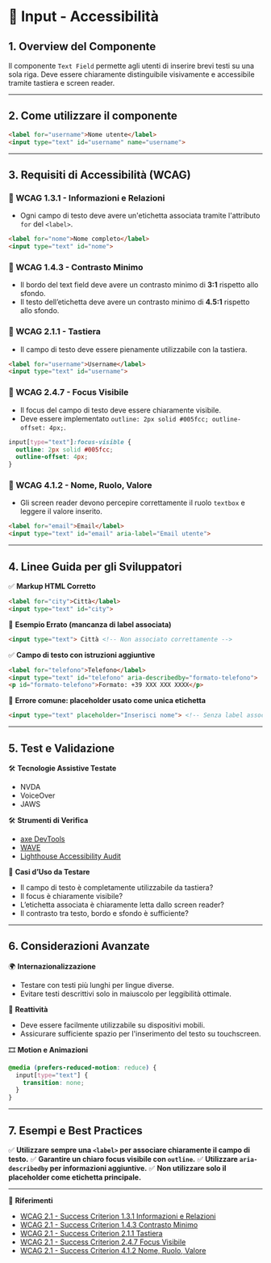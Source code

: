 # 📌 Input - Accessibilità

## 1. Overview del Componente
Il componente `Text Field` permette agli utenti di inserire brevi testi su una sola riga. Deve essere chiaramente distinguibile visivamente e accessibile tramite tastiera e screen reader.

---
## 2. Come utilizzare il componente

```html
<label for="username">Nome utente</label>
<input type="text" id="username" name="username">
```

---
## 3. Requisiti di Accessibilità (WCAG)

### 🔹 WCAG 1.3.1 - Informazioni e Relazioni
- Ogni campo di testo deve avere un'etichetta associata tramite l'attributo `for` del `<label>`.

```html
<label for="nome">Nome completo</label>
<input type="text" id="nome">
```

### 🔹 WCAG 1.4.3 - Contrasto Minimo
- Il bordo del text field deve avere un contrasto minimo di **3:1** rispetto allo sfondo.
- Il testo dell’etichetta deve avere un contrasto minimo di **4.5:1** rispetto allo sfondo.

### 🔹 WCAG 2.1.1 - Tastiera
- Il campo di testo deve essere pienamente utilizzabile con la tastiera.

```html
<label for="username">Username</label>
<input type="text" id="username">
```

### 🔹 WCAG 2.4.7 - Focus Visibile
- Il focus del campo di testo deve essere chiaramente visibile.
- Deve essere implementato `outline: 2px solid #005fcc; outline-offset: 4px;`.

```css
input[type="text"]:focus-visible {
  outline: 2px solid #005fcc;
  outline-offset: 4px;
}
```

### 🔹 WCAG 4.1.2 - Nome, Ruolo, Valore
- Gli screen reader devono percepire correttamente il ruolo `textbox` e leggere il valore inserito.

```html
<label for="email">Email</label>
<input type="text" id="email" aria-label="Email utente">
```

---

## 4. Linee Guida per gli Sviluppatori

✅ **Markup HTML Corretto**
```html
<label for="city">Città</label>
<input type="text" id="city">
```

🚫 **Esempio Errato (mancanza di label associata)**
```html
<input type="text"> Città <!-- Non associato correttamente -->
```

✅ **Campo di testo con istruzioni aggiuntive**
```html
<label for="telefono">Telefono</label>
<input type="text" id="telefono" aria-describedby="formato-telefono">
<p id="formato-telefono">Formato: +39 XXX XXX XXXX</p>
```

🚫 **Errore comune: placeholder usato come unica etichetta**
```html
<input type="text" placeholder="Inserisci nome"> <!-- Senza label associata -->
```

---

## 5. Test e Validazione

🛠 **Tecnologie Assistive Testate**
- NVDA
- VoiceOver
- JAWS

🛠 **Strumenti di Verifica**
- [axe DevTools](https://www.deque.com/axe/)
- [WAVE](https://wave.webaim.org/)
- [Lighthouse Accessibility Audit](https://developers.google.com/web/tools/lighthouse/)

🎯 **Casi d’Uso da Testare**
- Il campo di testo è completamente utilizzabile da tastiera?
- Il focus è chiaramente visibile?
- L’etichetta associata è chiaramente letta dallo screen reader?
- Il contrasto tra testo, bordo e sfondo è sufficiente?

---

## 6. Considerazioni Avanzate

🌍 **Internazionalizzazione**
- Testare con testi più lunghi per lingue diverse.
- Evitare testi descrittivi solo in maiuscolo per leggibilità ottimale.

📱 **Reattività**
- Deve essere facilmente utilizzabile su dispositivi mobili.
- Assicurare sufficiente spazio per l'inserimento del testo su touchscreen.

🎞 **Motion e Animazioni**
```css
@media (prefers-reduced-motion: reduce) {
  input[type="text"] {
    transition: none;
  }
}
```

---

## 7. Esempi e Best Practices
✅ **Utilizzare sempre una `<label>` per associare chiaramente il campo di testo.**
✅ **Garantire un chiaro focus visibile con `outline`.**
✅ **Utilizzare `aria-describedby` per informazioni aggiuntive.**
✅ **Non utilizzare solo il placeholder come etichetta principale.**

---

📌 **Riferimenti**
- [WCAG 2.1 - Success Criterion 1.3.1 Informazioni e Relazioni](https://www.w3.org/TR/WCAG21/#info-and-relationships)
- [WCAG 2.1 - Success Criterion 1.4.3 Contrasto Minimo](https://www.w3.org/TR/WCAG21/#contrast-minimum)
- [WCAG 2.1 - Success Criterion 2.1.1 Tastiera](https://www.w3.org/TR/WCAG21/#keyboard)
- [WCAG 2.1 - Success Criterion 2.4.7 Focus Visibile](https://www.w3.org/TR/WCAG21/#focus-visible)
- [WCAG 2.1 - Success Criterion 4.1.2 Nome, Ruolo, Valore](https://www.w3.org/TR/WCAG21/#name-role-value)

